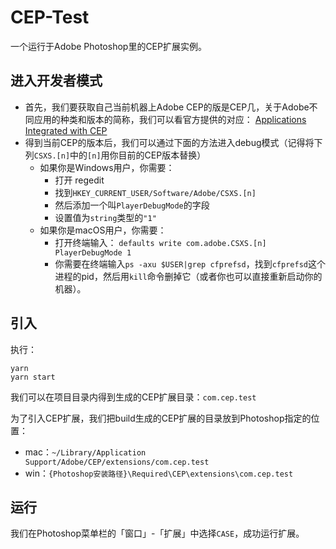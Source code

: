 # CEP-Test

一个运行于Adobe Photoshop里的CEP扩展实例。

## 进入开发者模式

- 首先，我们要获取自己当前机器上Adobe CEP的版是CEP几，关于Adobe不同应用的种类和版本的简称，我们可以看官方提供的对应： [Applications Integrated with CEP](https://github.com/Adobe-CEP/CEP-Resources/blob/master/CEP_9.x/Documentation/CEP%209.0%20HTML%20Extension%20Cookbook.md#applications-integrated-with-cep)
- 得到当前CEP的版本后，我们可以通过下面的方法进入debug模式（记得将下列`CSXS.[n]`中的`[n]`用你目前的CEP版本替换）
    - 如果你是Windows用户，你需要：
        - 打开 regedit
        - 找到`HKEY_CURRENT_USER/Software/Adobe/CSXS.[n]`
        - 然后添加一个叫`PlayerDebugMode`的字段
        - 设置值为`string`类型的`"1"`
    - 如果你是macOS用户，你需要：
        - 打开终端输入： `defaults write com.adobe.CSXS.[n] PlayerDebugMode 1`
        - 你需要在终端输入`ps -axu $USER|grep cfprefsd`，找到`cfprefsd`这个进程的pid，然后用`kill`命令删掉它（或者你也可以直接重新启动你的机器）。

## 引入

执行：

```shell
yarn
yarn start
```

我们可以在项目目录内得到生成的CEP扩展目录：`com.cep.test`

为了引入CEP扩展，我们把build生成的CEP扩展的目录放到Photoshop指定的位置：

* mac：`~/Library/Application Support/Adobe/CEP/extensions/com.cep.test`
* win：`{Photoshop安装路径}\Required\CEP\extensions\com.cep.test`

## 运行

我们在Photoshop菜单栏的「窗口」-「扩展」中选择`CASE`，成功运行扩展。